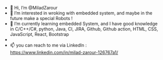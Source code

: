 - 👋 Hi, I’m @MiladZarour
- 👀 I’m interested in wroking with embedded system, and maybe in the future make a special Robots !
- 🌱 I’m currently learning embedded System, and I have good knowledge in C/C++/C#, python, Java, CI, JIRA, Github, Github action, HTML, CSS, JavaScript, React, Bootstrap
- 
- 📫 you can reach to me via LinkedIn : https://www.linkedin.com/in/milad-zarour-126767a1/

<!---
MiladZarour/MiladZarour is a ✨ special ✨ repository because its `README.md` (this file) appears on your GitHub profile.
You can click the Preview link to take a look at your changes.
--->

